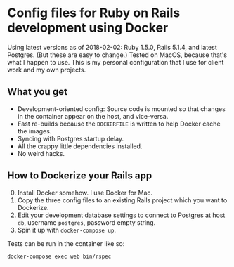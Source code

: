 # Config files for Ruby on Rails development using Docker

Using latest versions as of 2018-02-02: Ruby 1.5.0, Rails 5.1.4, and latest
Postgres. (But these are easy to change.) Tested on MacOS, because that's what
I happen to use. This is my personal configuration that I use for client work
and my own projects.


## What you get

* Development-oriented config: Source code is mounted so that changes in the container appear on the host, and vice-versa.
* Fast re-builds because the `DOCKERFILE` is written to help Docker cache the images.
* Syncing with Postgres startup delay.
* All the crappy little dependencies installed.
* No weird hacks.


## How to Dockerize your Rails app

0. Install Docker somehow. I use Docker for Mac.
1. Copy the three config files to an existing Rails project which you want to Dockerize.
2. Edit your development database settings to connect to Postgres at host `db`, username `postgres`, password empty string.
3. Spin it up with `docker-compose up`.

Tests can be run in the container like so:

```bash
docker-compose exec web bin/rspec
```
